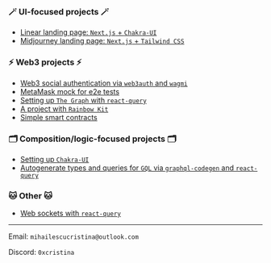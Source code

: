 ### 🪄 UI-focused projects 🪄
- [Linear landing page: `Next.js` + `Chakra-UI`](https://github.com/sumicet/linear)
- [Midjourney landing page: `Next.js` + `Tailwind CSS`](https://github.com/sumicet/midjourney-landing-page)

### ⚡ Web3 projects ⚡
- [Web3 social authentication via `web3auth` and `wagmi`](https://github.com/sumicet/web3auth-modal-wagmi)
- [MetaMask mock for e2e tests](https://github.com/sumicet/Playwright-Web3-Provider)
- [Setting up `The Graph` with `react-query`](https://github.com/sumicet/thegraph-query-frontend)
- [A project with `Rainbow Kit`](https://github.com/sumicet/vitty-bue)
- [Simple smart contracts](https://github.com/sumicet/snekret/tree/main/contracts)

### 🗂 Composition/logic-focused projects 🗂
- [Setting up `Chakra-UI`](https://github.com/sumicet/chakra-ui-headless-modular-setup)
- [Autogenerate types and queries for `GQL` via `graphql-codegen` and `react-query`](https://github.com/sumicet/thegraph-query-frontend)

### 🐱 Other 🐱
- [Web sockets with `react-query`](https://github.com/sumicet/beeps)

---

Email: `mihailescucristina@outlook.com`

Discord: `0xcristina`

